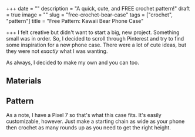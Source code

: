 +++
date = ""
description = "A quick, cute, and FREE crochet pattern!"
draft = true
image = ""
slug = "free-crochet-bear-case"
tags = ["crochet", "pattern"]
title = "Free Pattern: Kawaii Bear Phone Case"

+++
I felt creative but didn't want to start a big, new project. Something small was in order. So, I decided to scroll through Pinterest and try to find some inspiration for a new phone case. There were a lot of cute ideas, but they were not _exactly_ what I was wanting.

As always, I decided to make my own and you can too.

## Materials

## Pattern

As a note, I have a Pixel 7 so that's what this case fits. It's easily customizable, however. Just make a starting chain as wide as your phone then crochet as many rounds up as you need to get the right height.